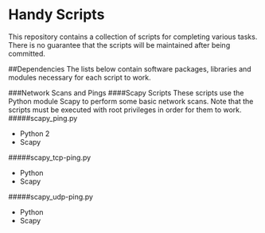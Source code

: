 # Handy Scripts
This repository contains a collection of scripts for completing various tasks. There is no guarantee that the scripts will be maintained after being committed.

##Dependencies
The lists below contain software packages, libraries and modules necessary for each script to work.

###Network Scans and Pings
####Scapy Scripts
These scripts use the Python module Scapy to perform some basic network scans. Note that the scripts must be executed with root privileges in order for them to work.
#####scapy_ping.py
- Python 2
- Scapy

#####scapy_tcp-ping.py
- Python
- Scapy

#####scapy_udp-ping.py
- Python
- Scapy